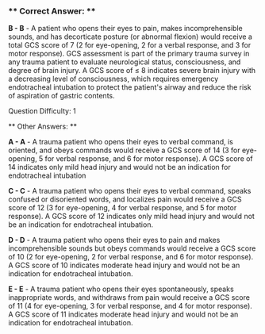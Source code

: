 ### ** Correct Answer: **

**B - B** - A patient who opens their eyes to pain, makes incomprehensible sounds, and has decorticate posture (or abnormal flexion) would receive a total GCS score of 7 (2 for eye-opening, 2 for a verbal response, and 3 for motor response). GCS assessment is part of the primary trauma survey in any trauma patient to evaluate neurological status, consciousness, and degree of brain injury. A GCS score of ≤ 8 indicates severe brain injury with a decreasing level of consciousness, which requires emergency endotracheal intubation to protect the patient's airway and reduce the risk of aspiration of gastric contents.

Question Difficulty: 1

** Other Answers: **

**A - A** - A trauma patient who opens their eyes to verbal command, is oriented, and obeys commands would receive a GCS score of 14 (3 for eye-opening, 5 for verbal response, and 6 for motor response). A GCS score of 14 indicates only mild head injury and would not be an indication for endotracheal intubation

**C - C** - A trauma patient who opens their eyes to verbal command, speaks confused or disoriented words, and localizes pain would receive a GCS score of 12 (3 for eye-opening, 4 for verbal response, and 5 for motor response). A GCS score of 12 indicates only mild head injury and would not be an indication for endotracheal intubation.

**D - D** - A trauma patient who opens their eyes to pain and makes incomprehensible sounds but obeys commands would receive a GCS score of 10 (2 for eye-opening, 2 for verbal response, and 6 for motor response). A GCS score of 10 indicates moderate head injury and would not be an indication for endotracheal intubation.

**E - E** - A trauma patient who opens their eyes spontaneously, speaks inappropriate words, and withdraws from pain would receive a GCS score of 11 (4 for eye-opening, 3 for verbal response, and 4 for motor response). A GCS score of 11 indicates moderate head injury and would not be an indication for endotracheal intubation.

